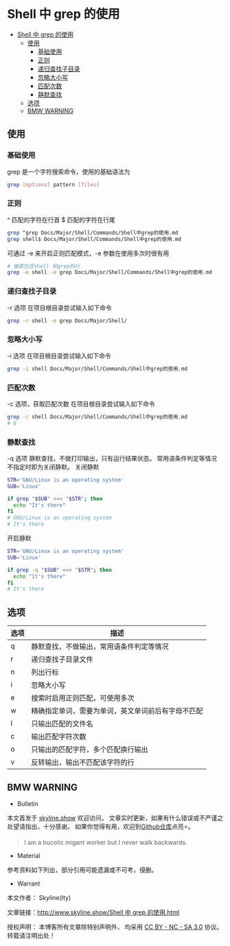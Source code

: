 # Shell 中 grep 的使用

<!-- @import "[TOC]" {cmd="toc" depthFrom=1 depthTo=6 orderedList=false} -->

<!-- code_chunk_output -->

- [Shell 中 grep 的使用](#shell-中-grep-的使用)
  - [使用](#使用)
    - [基础使用](#基础使用)
    - [正则](#正则)
    - [递归查找子目录](#递归查找子目录)
    - [忽略大小写](#忽略大小写)
    - [匹配次数](#匹配次数)
    - [静默查找](#静默查找)
  - [选项](#选项)
  - [BMW WARNING](#bmw-warning)


<!-- /code_chunk_output -->

## 使用

### 基础使用

grep 是一个字符搜索命令，使用的基础语法为

```sh
grep [options] pattern [files]
```

### 正则

^ 匹配的字符在行首
$ 匹配的字符在行尾

```sh
grep ^grep Docs/Major/Shell/Commands/Shell中grep的使用.md
grep shell$ Docs/Major/Shell/Commands/Shell中grep的使用.md
```

可通过 -e 来开启正则匹配模式，-e 参数在使用多次时很有用

```sh
# 搜索包含shell 和grep的行
grep -e shell -e grep Docs/Major/Shell/Commands/Shell中grep的使用.md
```

### 递归查找子目录

-r 选项
在项目根目录尝试输入如下命令

```sh
grep -r shell -e grep Docs/Major/Shell/
```

### 忽略大小写

-i 选项
在项目根目录尝试输入如下命令

```sh
grep -i shell Docs/Major/Shell/Commands/Shell中grep的使用.md
```

### 匹配次数

-c 选项，获取匹配次数
在项目根目录尝试输入如下命令

```sh
grep -c shell Docs/Major/Shell/Commands/Shell中grep的使用.md
# 6
```

### 静默查找

-q 选项
静默查找，不做打印输出，只有运行结果状态。
常用语条件判定等情况
不指定时即为关闭静默。
关闭静默

```sh
STR='GNU/Linux is an operating system'
SUB='Linux'

if grep "$SUB" <<< "$STR"; then
  echo "It's there"
fi
# GNU/Linux is an operating system
# It's there
```

开启静默

```sh
STR='GNU/Linux is an operating system'
SUB='Linux'

if grep -q "$SUB" <<< "$STR"; then
  echo "It's there"
fi
# It's there
```

## 选项

| 选项 | 描述                                               |
| ---- | -------------------------------------------------- |
| q    | 静默查找，不做输出，常用语条件判定等情况           |
| r    | 递归查找子目录文件                                 |
| n    | 列出行标                                           |
| i    | 忽略大小写                                         |
| e    | 搜索时启用正则匹配，可使用多次                     |
| w    | 精确指定单词，需要为单词，英文单词前后有字母不匹配 |
| l    | 只输出匹配的文件名                                 |
| c    | 输出匹配字符次数                                   |
| o    | 只输出的匹配字符，多个匹配换行输出                 |
| v    | 反转输出，输出不匹配该字符的行                     |

## BMW WARNING

- Bulletin

本文首发于 [skyline.show](http://www.skyline.show) 欢迎访问，
文章实时更新，如果有什么错误或不严谨之处望请指出，十分感谢。
如果你觉得有用，欢迎到[Github仓库](https://github.com/skylinety/Blog)点亮⭐️。

> I am a bucolic migant worker but I never walk backwards.

- Material

参考资料如下列出，部分引用可能遗漏或不可考，侵删。

>

- Warrant

本文作者： Skyline(lty)

文章链接：[http://www.skyline.show/Shell 中 grep 的使用.html](http://www.skyline.show/Shell中grep的使用.html)

授权声明： 本博客所有文章除特别声明外， 均采用 [CC BY - NC - SA 3.0](https://creativecommons.org/licenses/by-nc-sa/3.0/deed.zh) 协议。 转载请注明出处！
